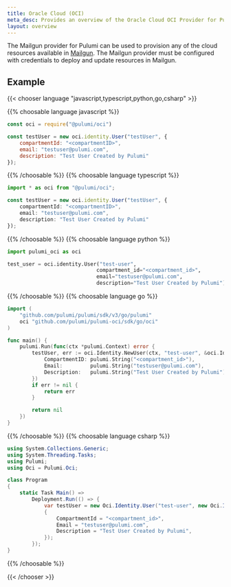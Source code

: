 ```yaml
---
title: Oracle Cloud (OCI)
meta_desc: Provides an overview of the Oracle Cloud OCI Provider for Pulumi.
layout: overview
---
```


The Mailgun provider for Pulumi can be used to provision any of the cloud resources available in [Mailgun](https://www.mailgun.com/).
The Mailgun provider must be configured with credentials to deploy and update resources in Mailgun.

## Example

{{< chooser language "javascript,typescript,python,go,csharp" >}}

{{% choosable language javascript %}}

```javascript
const oci = require("@pulumi/oci")

const testUser = new oci.identity.User("testUser", {
    compartmentId: "<compartmentID>",
    email: "testuser@pulumi.com",
    description: "Test User Created by Pulumi"
});
```

{{% /choosable %}}
{{% choosable language typescript %}}

```typescript
import * as oci from "@pulumi/oci";

const testUser = new oci.identity.User("testUser", {
    compartmentId: "<compartmentID>",
    email: "testuser@pulumi.com",
    description: "Test User Created by Pulumi"
});
```

{{% /choosable %}}
{{% choosable language python %}}

```python
import pulumi_oci as oci

test_user = oci.identity.User("test-user",
                             compartment_id="<compartment_id>",
                             email="testuser@pulumi.com",
                             description="Test User Created by Pulumi")
```

{{% /choosable %}}
{{% choosable language go %}}

```go
import (
	"github.com/pulumi/pulumi/sdk/v3/go/pulumi"
	oci "github.com/pulumi/pulumi-oci/sdk/go/oci"
)

func main() {
	pulumi.Run(func(ctx *pulumi.Context) error {
		testUser, err := oci.Identity.NewUser(ctx, "test-user", &oci.Identity.UserArgs{
			CompartmentID: pulumi.String("<compartment_id>"),
			Email:         pulumi.String("testuser@pulumi.com"),
			Description:   pulumi.String("Test User Created by Pulumi"),
		})
		if err != nil {
			return err
		}

		return nil
	})
}

```

{{% /choosable %}}
{{% choosable language csharp %}}

```csharp
using System.Collections.Generic;
using System.Threading.Tasks;
using Pulumi;
using Oci = Pulumi.Oci;

class Program
{
    static Task Main() =>
        Deployment.Run(() => {
            var testUser = new Oci.Identity.User("test-user", new Oci.Identity.UserArgs
            {
                CompartmentId = "<compartment_id>",
                Email = "testuser@pulumi.com",
                Description = "Test User Created by Pulumi",
            });
        });
}
```

{{% /choosable %}}

{{< /chooser >}}
